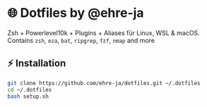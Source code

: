 # 🌐 Dotfiles by @ehre-ja

Zsh + Powerlevel10k + Plugins + Aliases für Linux, WSL & macOS.  
Contains `zsh`, `eza`, `bat`, `ripgrep`, `fzf`, `nmap` and more

## ⚡ Installation

```bash
git clone https://github.com/ehre-ja/dotfiles.git ~/.dotfiles
cd ~/.dotfiles
bash setup.sh
